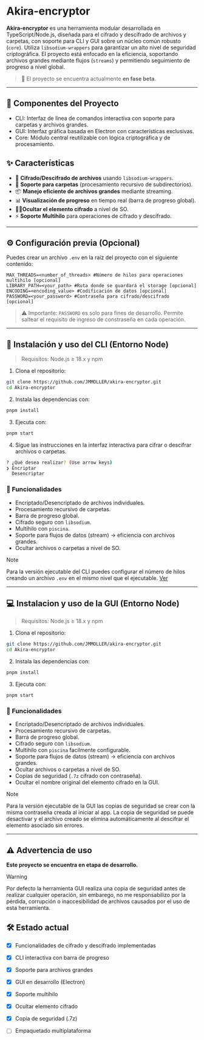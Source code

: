 # Akira-encryptor

**Akira-encryptor** es una herramienta modular desarrollada en TypeScript/Node.js, diseñada para el cifrado y descifrado de archivos y carpetas, con soporte para CLI y GUI sobre un núcleo común robusto (`core`). Utiliza `libsodium-wrappers` para garantizar un alto nivel de seguridad criptográfica. El proyecto está enfocado en la eficiencia, soportando archivos grandes mediante flujos (`streams`) y permitiendo seguimiento de progreso a nivel global.

> 🚧 El proyecto se encuentra actualmente **en fase beta**.

---

## 🧩 Componentes del Proyecto

- CLI: Interfaz de línea de comandos interactiva con soporte para carpetas y archivos grandes.
- GUI: Interfaz gráfica basada en Electron con características exclusivas.
- Core: Módulo central reutilizable con lógica criptográfica y de procesamiento.

## ✨ Características

- 🔐 **Cifrado/Descifrado de archivos** usando `libsodium-wrappers`.
- 📂 **Soporte para carpetas** (procesamiento recursivo de subdirectorios).
- 📦 **Manejo eficiente de archivos grandes** mediante streaming.
- 📊 **Visualización de progreso** en tiempo real (barra de progreso global).
- 😶‍🌫️**Ocultar el elemento cifrado** a nivel de SO.
- ⚡ **Soporte Multihilo** para operaciones de cifrado y descifrado.

---

## ⚙️ Configuración previa (Opcional)

Puedes crear un archivo `.env` en la raíz del proyecto con el siguiente contenido:

```env
MAX_THREADS=<number_of_threads> #Número de hilos para operaciones multihilo [opcional]
LIBRARY_PATH=<your_path> #Ruta donde se guardará el storage [opcional]
ENCODING=<encoding_value> #Codificación de datos [opcional]
PASSWORD=<your_password> #Contraseña para cifrado/descifrado [opcional]
```

> ⚠️ Importante: `PASSWORD` es solo para fines de desarrollo.
> Permite saltear el requisito de ingreso de constraseña en cada operación.

---

## 🚀 Instalación y uso del CLI (Entorno Node)

> Requisitos: Node.js ≥ 18.x y npm

1. Clona el repositorio:

```bash
git clone https://github.com/JMMOLLER/akira-encryptor.git
cd Akira-encryptor
```

2. Instala las dependencias con:

```bash
pnpm install
```

3. Ejecuta con:

```bash
pnpm start
```

4. Sigue las instrucciones en la interfaz interactiva para cifrar o descifrar archivos o carpetas.

```bash
? ¿Qué desea realizar? (Use arrow keys)
❯ Encriptar
  Desencriptar
```

### 📁 Funcionalidades

- Encriptado/Desencriptado de archivos individuales.
- Procesamiento recursivo de carpetas.
- Barra de progreso global.
- Cifrado seguro con `libsodium`.
- Multihilo con `piscina`.
- Soporte para flujos de datos (stream) → eficiencia con archivos grandes.
- Ocultar archivos o carpetas a nivel de SO.

> [!NOTE]
> Para la versión ejecutable del CLI puedes configurar el número de hilos creando un archivo `.env` en el mismo nivel que el ejecutable. [Ver](#%EF%B8%8F-configuración-previa-opcional)

---

## 💻 Instalacion y uso de la GUI (Entorno Node)

> Requisitos: Node.js ≥ 18.x y npm

1. Clona el repositorio:

```bash
git clone https://github.com/JMMOLLER/akira-encryptor.git
cd Akira-encryptor
```

2. Instala las dependencias con:

```bash
pnpm install
```

3. Ejecuta con:

```bash
pnpm start
```

### 📁 Funcionalidades

- Encriptado/Desencriptado de archivos individuales.
- Procesamiento recursivo de carpetas.
- Barra de progreso global.
- Cifrado seguro con `libsodium`.
- Multihilo con `piscina` facilmente configurable.
- Soporte para flujos de datos (stream) → eficiencia con archivos grandes.
- Ocultar archivos o carpetas a nivel de SO.
- Copias de seguridad (`.7z` cifrado con contraseña).
- Ocultar el nombre original del elemento cifrado en la GUI.

> [!NOTE]
> Para la versión ejecutable de la GUI las copias de seguridad se crear con la misma contraseña creada al iniciar al app. La copia de seguridad se puede desactivar y el archivo creado se elimina automáticamente al descifrar el elemento asociado sin errores.

---

## ⚠️ Advertencia de uso

**Este proyecto se encuentra en etapa de desarrollo.**

> [!WARNING]
> Por defecto la herramienta GUI realiza una copia de seguridad antes de realizar cualquier operación, sin embarego, no me responsabilizo por la pérdida, corrupción o inaccesibilidad de archivos causados por el uso de esta herramienta.

## 🛠️ Estado actual

- [x] Funcionalidades de cifrado y descifrado implementadas

- [x] CLI interactiva con barra de progreso

- [x] Soporte para archivos grandes

- [x] GUI en desarrollo (Electron)

- [x] Soporte multihilo

- [x] Ocultar elemento cifrado

- [x] Copia de seguridad (.7z)

- [ ] Empaquetado multiplataforma
